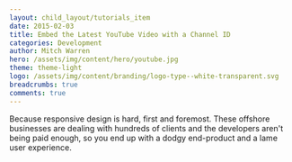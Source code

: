 ```yaml
---
layout: child_layout/tutorials_item
date: 2015-02-03
title: Embed the Latest YouTube Video with a Channel ID
categories: Development
author: Mitch Warren
hero: /assets/img/content/hero/youtube.jpg
theme: theme-light
logo: /assets/img/content/branding/logo-type--white-transparent.svg
breadcrumbs: true
comments: true
---
```


<p class="lead dropcap">Because responsive design is hard, first and foremost. These offshore businesses are dealing with hundreds of clients and the developers aren't being paid enough, so you end up with a dodgy end-product and a lame user experience.</p>